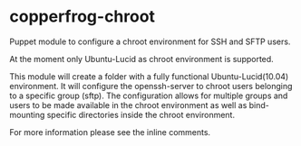 copperfrog-chroot
=================

Puppet module to configure a chroot environment for SSH and SFTP users.

At the moment only Ubuntu-Lucid as chroot environment is supported.

This module will create a folder with a fully functional Ubuntu-Lucid(10.04) environment. It will configure the openssh-server to chroot users belonging to a specific group (sftp).
The configuration allows for multiple groups and users to be made available in the chroot environment as well as bind-mounting specific directories inside the chroot environment.

For more information please see the inline comments.
